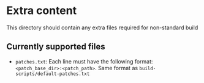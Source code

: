 # Extra content

This directory should contain any extra files required for non-standard build

## Currently supported files
- `patches.txt`: Each line must have the following format:  `<patch_base_dir>:<patch_path>`. Same format as `build-scripts/default-patches.txt`